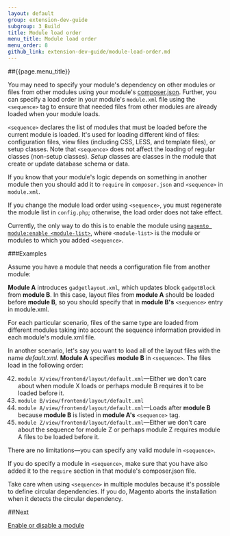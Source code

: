 ```yaml
---
layout: default
group: extension-dev-guide
subgroup: 3_Build
title: Module load order
menu_title: Module load order
menu_order: 8
github_link: extension-dev-guide/module-load-order.md
---
```


##{{page.menu_title}}


You may need to specify your module's dependency on other modules or files from other modules using your module's <a href="{{ site.gdeurl }}extension-dev-guide/create_module.html#add-module-xml">composer.json</a>. Further, you can specify a load order in your module's `module.xml` file using the `<sequence>` tag to ensure that needed files from other modules are already loaded when your module loads.

`<sequence>` declares the list of modules that must be loaded before the current module is loaded. It's used for loading different kind of files: configuration files, view files (including CSS, LESS, and template files), or setup classes. Note that `<sequence>` does not affect the loading of regular classes (non-setup classes). 
*Setup* classes are classes in the module that create or update database schema or data.

If you know that your module's logic depends on something in another module then you should add it to `require` in `composer.json` and `<sequence>` in `module.xml`. 

<div class="bs-callout bs-callout-info" id="info">
	<span class="glyphicon-class">
	<p>If you change the module load order using <code>&lt;sequence></code>, you must regenerate the module list in <code>config.php</code>; otherwise, the load order does not take effect.</p>
<p>Currently, the only way to do this is to enable the module using <a href="{{ site.gdeurl }}install-gde/install/cli/install-cli-subcommands-enable.html#instgde-cli-subcommands-enable-disable"><code>magento module:enable &lt;module-list></code></a>, where <code>&lt;module-list></code> is the module or modules to which you added <code>&lt;sequence></code>.</p></span>
</div>


###Examples

Assume you have a module that needs a configuration file from another module:

__Module A__ introduces `gadgetlayout.xml`, which updates block `gadgetBlock` from __module B__. In this case, layout files from __module A__ should be loaded before __module B__, so you should specify that in __module B's__ `<sequence>` entry in module.xml.



For each particular scenario, files of the same type are loaded from different modules taking into account the sequence information provided in each module's module.xml file. 

In another scenario, let's say you want to load all of the layout files with the name *default.xml*. __Module A__ specifies __module B__ in `<sequence>`. The files load in the following order:

42. `module X/view/frontend/layout/default.xml`&mdash;Either we don't care about when module X loads or perhaps module B requires it to be loaded before it.
42. `module B/view/frontend/layout/default.xml` 
42. `module A/view/frontend/layout/default.xml`&mdash;Loads after __module B__ because __module B__ is listed in __module A's__ `<sequence>` tag.
42. `module Z/view/frontend/layout/default.xml`&mdash;Either we don't care about the sequence for module Z or perhaps module Z requires module A files to be loaded before it.

There are no limitations&mdash;you can specify any valid module in `<sequence>`.

If you do specify a module in `<sequence>`, make sure that you have also added it to the `require` section in that module's composer.json file. 

<div class="bs-callout bs-callout-info" id="info">
<span class="glyphicon-class">
  <p>Take care when using <code>&lt;sequence></code> in multiple modules because it's possible to define circular dependencies. If you do, Magento aborts the installation when it detects the circular dependency.</p></span>
</div>

##Next

[Enable or disable a module](enable-module.html)


